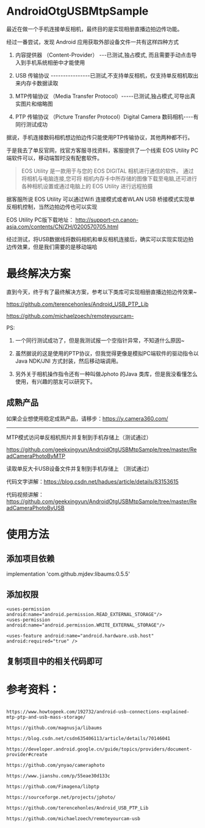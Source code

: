 # AndroidOtgUSBMtpSample

最近在做一个手机连接单反相机，最终目的是实现相册直播边拍边传功能。

经过一番尝试，发现 Android 应用获取外部设备文件一共有这样四种方式

1. 内容提供器 （Content-Provider） ---已测试,独占模式, 而且需要手动点击导入到手机系统相册中才能使用

2. USB 传输协议 ----------------已测试,不支持单反相机，仅支持单反相机取出来内存卡数据读取

3. MTP传输协议 （Media Transfer Protocol）-----已测试,独占模式,可导出真实图片和缩略图

4. PTP 传输协议 （Picture Transfer Protocol）Digital Camera 数码相机----有同行测试成功

据说，手机连接数码相机想边拍边传只能使用PTP传输协议，其他两种都不行。

于是我去了单反官网，找官方客服寻找资料，客服提供了一个线索 EOS Utility PC端软件可以，移动端暂时没有配套软件。

> EOS Utility 是一款用于与您的 EOS DIGITAL 相机进行通信的软件。 通过将相机与电脑连接,您可将 相机内存卡中所存储的图像下载至电脑,还可进行各种相机设置或通过电脑上的 EOS Utility 进行远程拍摄
 
据客服所说 EOS Utility 可以通过Wifi 连接模式或者WLAN USB 桥接模式实现单反相机控制，当然边拍边传也可以实现

EOS Utility PC版下载地址： http://support-cn.canon-asia.com/contents/CN/ZH/0200570705.html

经过测试，将USB数据线将数码相机和单反相机连接后，确实可以实现实现边拍边传效果，但是我们需要的是移动端哈

# 最终解决方案

直到今天，终于有了最终解决方案，参考以下类库可实现相册直播边拍边传效果~

https://github.com/terencehonles/Android_USB_PTP_Lib

https://github.com/michaelzoech/remoteyourcam-

PS: 

1. 一个同行测试成功了，但是我测试报一个空指针异常，不知道什么原因~ 

2. 虽然据说的这是使用的PTP协议，但我觉得更像是模拟PC端软件的驱动指令以Java NDK/JNI 方式封装，然后移动端调用。

3. 另外关于相机操作指令还有一种叫做Jphoto 的Java 类库，但是我没看懂怎么使用，有兴趣的朋友可以研究下。

## 成熟产品
如果企业想使用稳定成熟产品，请移步：https://y.camera360.com/

------------------------------------------------------------------

MTP模式访问单反相机照片并复制到手机存储上（测试通过）

https://github.com/geekxingyun/AndroidOtgUSBMtpSample/tree/master/ReadCameraPhotoByMTP

读取单反大卡USB设备文件并复制到手机存储上 （测试通过）

代码文字讲解：https://blog.csdn.net/hadues/article/details/83153615

代码视频讲解：https://github.com/geekxingyun/AndroidOtgUSBMtpSample/tree/master/ReadCameraPhotoByUSB

# 使用方法

## 添加项目依赖

  implementation 'com.github.mjdev:libaums:0.5.5'

## 添加权限

  <!-- USB 读写权限 -->
    <uses-permission android:name="android.permission.READ_EXTERNAL_STORAGE"/>
    <uses-permission android:name="android.permission.WRITE_EXTERNAL_STORAGE"/>

   <!-- 部分手机上是没有otg的所以需要加入特性-->
    <uses-feature android:name="android.hardware.usb.host" android:required="true" />
  
 ## 复制项目中的相关代码即可
    
# 参考资料：
```

https://www.howtogeek.com/192732/android-usb-connections-explained-mtp-ptp-and-usb-mass-storage/

https://github.com/magnusja/libaums

https://blog.csdn.net/csdn635406113/article/details/70146041

https://developer.android.google.cn/guide/topics/providers/document-provider#create

https://github.com/ynyao/cameraphoto

https://www.jianshu.com/p/55eae30d133c

https://github.com/Fimagena/libptp

https://sourceforge.net/projects/jphoto/

https://github.com/terencehonles/Android_USB_PTP_Lib

https://github.com/michaelzoech/remoteyourcam-usb

```
